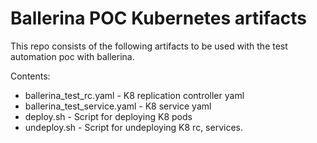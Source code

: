 # Ballerina POC Kubernetes artifacts

This repo consists of the following artifacts to be used with the test automation poc with ballerina.

Contents:
  - ballerina_test_rc.yaml - K8 replication controller yaml
  - ballerina_test_service.yaml - K8 service yaml
  - deploy.sh -  Script for deploying K8 pods
  - undeploy.sh - Script for undeploying K8 rc, services.
